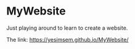 # MyWebsite

Just playing around to learn to create a website.

The link: https://yesimsem.github.io/MyWebsite/
